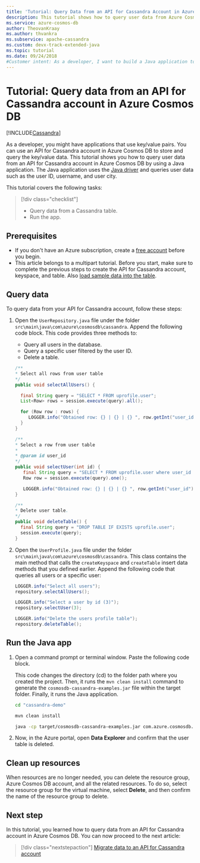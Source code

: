 ```yaml
---
title: 'Tutorial: Query Data from an API for Cassandra Account in Azure Cosmos DB'
description: This tutorial shows how to query user data from Azure Cosmos DB for an Apache Cassandra account by using a Java application.
ms.service: azure-cosmos-db
author: TheovanKraay
ms.author: thvankra
ms.subservice: apache-cassandra
ms.custom: devx-track-extended-java
ms.topic: tutorial
ms.date: 09/24/2018
#Customer intent: As a developer, I want to build a Java application to query data stored in an API for Cassandra account in Azure Cosmos DB. Customers want to manage the key/value data and use the global distribution, elastic scaling, multiple write regions, and other capabilities offered by Azure Cosmos DB.
---
```


# Tutorial: Query data from an API for Cassandra account in Azure Cosmos DB
[!INCLUDE[Cassandra](../includes/appliesto-cassandra.md)]

As a developer, you might have applications that use key/value pairs. You can use an API for Cassandra account in Azure Cosmos DB to store and query the key/value data. This tutorial shows you how to query user data from an API for Cassandra account in Azure Cosmos DB by using a Java application. The Java application uses the [Java driver](https://github.com/datastax/java-driver) and queries user data such as the user ID, username, and user city.

This tutorial covers the following tasks:

> [!div class="checklist"]
> * Query data from a Cassandra table.
> * Run the app.

## Prerequisites

* If you don't have an Azure subscription, create a [free account](https://azure.microsoft.com/free/?WT.mc_id=A261C142F) before you begin.
* This article belongs to a multipart tutorial. Before you start, make sure to complete the previous steps to create the API for Cassandra account, keyspace, and table. Also [load sample data into the table](load-data-table.md).

## Query data

To query data from your API for Cassandra account, follow these steps:

1. Open the `UserRepository.java` file under the folder `src\main\java\com\azure\cosmosdb\cassandra`. Append the following code block. This code provides three methods to:

   * Query all users in the database.
   * Query a specific user filtered by the user ID.
   * Delete a table.

   ```java
   /**
   * Select all rows from user table
   */
   public void selectAllUsers() {

     final String query = "SELECT * FROM uprofile.user";
     List<Row> rows = session.execute(query).all();

     for (Row row : rows) {
        LOGGER.info("Obtained row: {} | {} | {} ", row.getInt("user_id"), row.getString("user_name"), row.getString("user_bcity"));
     }
   }

   /**
   * Select a row from user table
   *
   * @param id user_id
   */
   public void selectUser(int id) {
      final String query = "SELECT * FROM uprofile.user where user_id = 3";
      Row row = session.execute(query).one();

      LOGGER.info("Obtained row: {} | {} | {} ", row.getInt("user_id"), row.getString("user_name"), row.getString("user_bcity"));
   }

   /**
   * Delete user table.
   */
   public void deleteTable() {
     final String query = "DROP TABLE IF EXISTS uprofile.user";
     session.execute(query);
   }
   ```

1. Open the `UserProfile.java` file under the folder `src\main\java\com\azure\cosmosdb\cassandra`. This class contains the main method that calls the `createKeyspace` and `createTable` insert data methods that you defined earlier. Append the following code that queries all users or a specific user:

   ```java
   LOGGER.info("Select all users");
   repository.selectAllUsers();

   LOGGER.info("Select a user by id (3)");
   repository.selectUser(3);

   LOGGER.info("Delete the users profile table");
   repository.deleteTable();
   ```

## Run the Java app

1. Open a command prompt or terminal window. Paste the following code block.

   This code changes the directory (cd) to the folder path where you created the project. Then, it runs the `mvn clean install` command to generate the `cosmosdb-cassandra-examples.jar` file within the target folder. Finally, it runs the Java application.

   ```bash
   cd "cassandra-demo"
   
   mvn clean install
   
   java -cp target/cosmosdb-cassandra-examples.jar com.azure.cosmosdb.cassandra.examples.UserProfile
   ```

1. Now, in the Azure portal, open **Data Explorer** and confirm that the user table is deleted.

## Clean up resources

When resources are no longer needed, you can delete the resource group, Azure Cosmos DB account, and all the related resources. To do so, select the resource group for the virtual machine, select **Delete**, and then confirm the name of the resource group to delete.

## Next step

In this tutorial, you learned how to query data from an API for Cassandra account in Azure Cosmos DB. You can now proceed to the next article:

> [!div class="nextstepaction"]
> [Migrate data to an API for Cassandra account](migrate-data.md)
